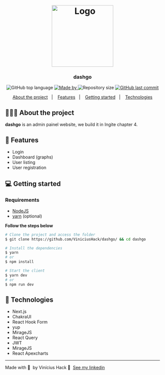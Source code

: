 <h1 align="center">
	<img alt="Logo" src="https://repository-images.githubusercontent.com/387272859/68ce65ea-a431-45fa-8e95-2d9255083c1d" width="200px" />
</h1>

<h3 align="center">
  dashgo
</h3>

<p align="center">
  <img alt="GitHub top language" src="https://img.shields.io/github/languages/top/ViniciusHack/dashgo">

  <a href="https://www.linkedin.com/in/ViniciusHack/">
    <img alt="Made by" src="https://img.shields.io/badge/made%20by-Vinícius%20Hack-gree">
  </a>
  
  <img alt="Repository size" src="https://img.shields.io/github/repo-size/ViniciusHack/dashgo">
  
  <a href="https://github.com/ViniciusHack/upfi/commits/master">
    <img alt="GitHub last commit" src="https://img.shields.io/github/last-commit/ViniciusHack/upfi">
  </a>
</p>

<p align="center">
  <a href="#-about-the-project">About the project</a>&nbsp;&nbsp;&nbsp;|&nbsp;&nbsp;&nbsp;
  <a href="#-features">Features</a>&nbsp;&nbsp;&nbsp;|&nbsp;&nbsp;&nbsp;
  <a href="#-getting-started">Getting started</a>&nbsp;&nbsp;&nbsp;|&nbsp;&nbsp;&nbsp;
  <a href="#-technologies">Technologies</a>
</p>


## 👨🏻‍💻 About the project
**dashgo** is an admin painel website, we build it in Ingite chapter 4.

## 🔨 Features
- Login
- Dashboard (graphs)
- User listing
- User registration

## 💻 Getting started

### Requirements

- <a href="https://nodejs.org/en/">NodeJS</a>
- <a href="https://classic.yarnpkg.com/lang/en/docs/install/">yarn</a> (optional)

**Follow the steps below**

```bash
# Clone the project and access the folder
$ git clone https://github.com/ViniciusHack/dashgo/ && cd dashgo

# Install the dependencies
$ yarn
# or
$ npm install

# Start the client
$ yarn dev
# or
$ npm run dev
```

## 🔧 Technologies
- Next.js
- ChakraUI
- React Hook Form
- yup
- MirageJS
- React Query
- JWT
- MirageJS
- React Apexcharts

---

Made with 💜 &nbsp;by Vinícius Hack 👋 &nbsp;[See my linkedin](https://www.linkedin.com/in/viniciushack/)
